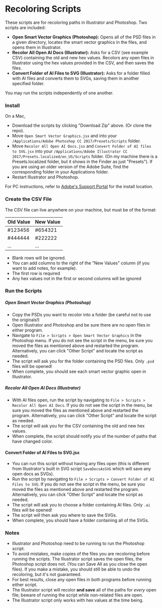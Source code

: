 # Recoloring Scripts
These scripts are for recoloring paths in Illustrator and Photoshop.  Two scripts are included:
- **Open Smart Vector Graphics (Photoshop):** Opens all of the PSD files in a given directory, locates the smart vector graphics in the files, and opens them in Illustrator.
- **Recolor All Open AI Docs (Illustrator):** Asks for a CSV (see example CSV) containing the old and new hex values.  Recolors any open files in Illustrator using the hex values provided in the CSV, and then saves the files.  
- **Convert Folder of AI Files to SVG (Illustrator):** Asks for a folder filled with AI files and converts them to SVGs, saving them in another specified folder.

You may run the scripts independently of one another.

### Install
On a Mac,
- Download the scripts by clicking "Download Zip" above.  (Or clone the repo).
- Move `Open Smart Vector Graphics.jsx` and into your `/Applications/Adobe Photoshop CC 2017/Presets/Scripts` folder.
- Move `Recolor All Open AI Docs.jsx` and `Convert Folder of AI files to SVG.jsx` into your `/Applications/Adobe Illustrator CC 2017/Presets.localized/en_US/Scripts` folder.  (On my machine there is a Presets.localized folder, but it shows in the Finder as just "Presets").  If you are using an older version of the Adobe Suite, find the corresponding folder in your Applications folder.
- Restart Illustrator and Photoshop.

For PC instructions, refer to [Adobe's Support Portal](https://helpx.adobe.com/photoshop/using/scripting.html) for the install location.

### Create the CSV File
The CSV file can live anywhere on your machine, but must be of the format:

|Old Value|New Value|
|---|---|
|#123456|#654321|
|#444444|#222222|
|...|...|

- Blank rows will be ignored.
- You can add columns to the right of the "New Values" column (if you want to add notes, for example).
- The first row is required
- Any hex values not in the first or second columns will be ignored

### Run the Scripts
##### Open Smart Vector Graphics (Photoshop)
- Copy the PSDs you want to recolor into a folder (be careful not to use the originals!)
- Open Illustrator and Photoshop and be sure there are no open files in either program.
- Navigate to `File > Scripts > Open Smart Vector Graphics` in the Photoshop menu.  If you do not see the script in the menu, be sure you moved the files as mentioned above and restarted the program.  Alternatively, you can click "Other Script" and locate the script as needed.
- The script will ask you for the folder containing the PSD files.  Only `.psd` files will be opened!
- When complete, you should see each smart vector graphic open in Illustrator.

##### Recolor All Open AI Docs (Illustrator)
- With AI files open, run the script by navigating to `File > Scripts > Recolor All Open AI Docs`.  If you do not see the script in the menu, be sure you moved the files as mentioned above and restarted the program.  Alternatively, you can click "Other Script" and locate the script as needed.
- The script will ask you for the CSV containing the old and new hex values.
- When complete, the script should notify you of the number of paths that have changed color.

#### Convert Folder of AI Files to SVG.jsx
- You can run this script without having any files open (this is different from Illustrator's built in SVG script `SaveDocsAsSVG` which will save any open docs as SVGs).
- Run the script by navigating to `File > Scripts > Convert Folder of AI Files to SVG`.  If you do not see the script in the menu, be sure you moved the files as mentioned above and restarted the program.  Alternatively, you can click "Other Script" and locate the script as needed.
- The script will ask you to choose a folder containing AI files.  Only `.ai` files will be opened!
- The script will then ask you where to save the SVGs.
- When complete, you should have a folder containing all of the SVGs.

### Notes
- Illustrator and Photoshop need to be running to run the Photoshop script.
- To avoid mistakes, make copies of the files you are recoloring before running the scripts.  The Illustrator script saves the open files, the Photoshop script does not. (You can Save All as you close the open files).  If you make a mistake, you should still be able to undo the recoloring, but it's not guaranteed.
- For best results, close any open files in both programs before running either script.
- The Illustrator script will recolor **and save** all of the paths for *every* open file; beware of running the script while non-related files are open.
- The Illustrator script only works with hex values at the time being.
